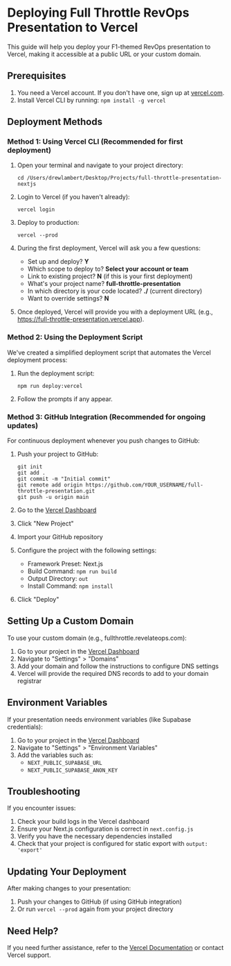 # Deploying Full Throttle RevOps Presentation to Vercel

This guide will help you deploy your F1-themed RevOps presentation to Vercel, making it accessible at a public URL or your custom domain.

## Prerequisites

1. You need a Vercel account. If you don't have one, sign up at [vercel.com](https://vercel.com).
2. Install Vercel CLI by running: `npm install -g vercel`

## Deployment Methods

### Method 1: Using Vercel CLI (Recommended for first deployment)

1. Open your terminal and navigate to your project directory:
   ```
   cd /Users/drewlambert/Desktop/Projects/full-throttle-presentation-nextjs
   ```

2. Login to Vercel (if you haven't already):
   ```
   vercel login
   ```

3. Deploy to production:
   ```
   vercel --prod
   ```

4. During the first deployment, Vercel will ask you a few questions:
   - Set up and deploy? **Y**
   - Which scope to deploy to? **Select your account or team**
   - Link to existing project? **N** (if this is your first deployment)
   - What's your project name? **full-throttle-presentation**
   - In which directory is your code located? **./** (current directory)
   - Want to override settings? **N**

5. Once deployed, Vercel will provide you with a deployment URL (e.g., https://full-throttle-presentation.vercel.app).

### Method 2: Using the Deployment Script

We've created a simplified deployment script that automates the Vercel deployment process:

1. Run the deployment script:
   ```
   npm run deploy:vercel
   ```

2. Follow the prompts if any appear.

### Method 3: GitHub Integration (Recommended for ongoing updates)

For continuous deployment whenever you push changes to GitHub:

1. Push your project to GitHub:
   ```
   git init
   git add .
   git commit -m "Initial commit"
   git remote add origin https://github.com/YOUR_USERNAME/full-throttle-presentation.git
   git push -u origin main
   ```

2. Go to the [Vercel Dashboard](https://vercel.com/dashboard)
3. Click "New Project"
4. Import your GitHub repository
5. Configure the project with the following settings:
   - Framework Preset: Next.js
   - Build Command: `npm run build`
   - Output Directory: `out`
   - Install Command: `npm install`

6. Click "Deploy"

## Setting Up a Custom Domain

To use your custom domain (e.g., fullthrottle.revelateops.com):

1. Go to your project in the [Vercel Dashboard](https://vercel.com/dashboard)
2. Navigate to "Settings" > "Domains"
3. Add your domain and follow the instructions to configure DNS settings
4. Vercel will provide the required DNS records to add to your domain registrar

## Environment Variables

If your presentation needs environment variables (like Supabase credentials):

1. Go to your project in the [Vercel Dashboard](https://vercel.com/dashboard)
2. Navigate to "Settings" > "Environment Variables"
3. Add the variables such as:
   - `NEXT_PUBLIC_SUPABASE_URL`
   - `NEXT_PUBLIC_SUPABASE_ANON_KEY`

## Troubleshooting

If you encounter issues:

1. Check your build logs in the Vercel dashboard
2. Ensure your Next.js configuration is correct in `next.config.js`
3. Verify you have the necessary dependencies installed
4. Check that your project is configured for static export with `output: 'export'`

## Updating Your Deployment

After making changes to your presentation:

1. Push your changes to GitHub (if using GitHub integration)
2. Or run `vercel --prod` again from your project directory

## Need Help?

If you need further assistance, refer to the [Vercel Documentation](https://vercel.com/docs) or contact Vercel support.
